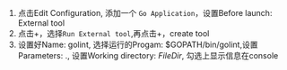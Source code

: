 1. 点击Edit Configuration, 添加一个 `Go Application`，设置Before launch: External tool
2. 点击+，选择`Run External tool`,再点击+，create tool
3. 设置好Name: golint, 选择运行的Progam: $GOPATH/bin/golint,设置Parameters: ., 设置Working directory: $FileDir$, 勾选上显示信息在console
 
